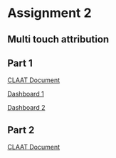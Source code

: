 # Assignment 2
## Multi touch attribution

## Part 1
[CLAAT Document](https://codelabs-preview.appspot.com/?file_id=1Ag24fH2zvu2mufieajx5Q13ippqItUwAvBBkHq8nqOY#0)

[Dashboard 1](https://northeasternuniversity58-dev-ed.my.salesforce.com/analytics/wave/dashboard?assetId=0FK5Y000000YHIYWA4&orgId=00D5Y000001bnrU&loginHost=na156.salesforce.com&urlType=sharing&pageId=633f74d4-b51f-4712-ab92-d590d8ab3d84&savedViewId=8wk5Y000000TQt2QAG&analyticsContext=analyticsTab)

[Dashboard 2](https://northeasternuniversity58-dev-ed.my.salesforce.com/analytics/wave/dashboard?assetId=0FK5Y000000YHIYWA4&orgId=00D5Y000001bnrU&loginHost=na156.salesforce.com&urlType=sharing&pageId=a2b81075-f7ac-458e-8910-5815cdb852c6&savedViewId=8wk5Y000000TQtHQAW&analyticsContext=analyticsStudio)

## Part 2
[CLAAT Document](https://codelabs-preview.appspot.com/?file_id=1IctNnt2dIBXzMMjmFY-A92vazSOoPlkSgIe_frcaf8Q#2)

